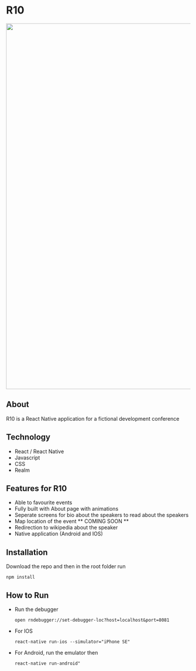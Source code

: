 <h1>R10</h1>
<img src="https://i.imgur.com/OknkxZ1.jpg" width="996"/>

<h2>About </h2>
<p>R10 is a React Native application for a fictional development conference</p>

<h2>Technology</h2>
<ul>
<li>React / React Native</li>
<li>Javascript</li>
<li>CSS</li>
<li>Realm</li>
</ul>

<h2>Features for R10</h2>
<ul>
<li>Able to favourite events </li>
<li>Fully built with About page with animations </li>
<li>Seperate screens for bio about the speakers to read about the speakers</li>
<li>Map location of the event ** COMING SOON **</li>
<li>Redirection to wikipedia about the speaker</li>
<li>Native application (Android and IOS)</li>
</ul>

<h2>Installation</h2>
<p>Download the repo and then in the root folder run </p>

`npm install`

<h2>How to Run</h2>
<ul>
<li>Run the debugger</li>

`open rndebugger://set-debugger-loc?host=localhost&port=8081`

<li>For IOS

`react-native run-ios --simulator="iPhone SE"`

 </li>

 <li>For Android, run the emulator then

`react-native run-android"`

 </li>
</ul>
